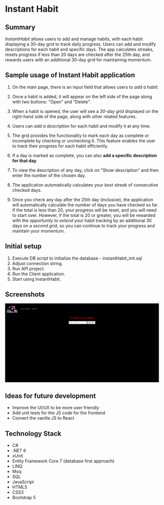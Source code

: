 # Instant Habit


## Summary

_InstantHabit_ allows users to add and manage habits, with each habit displaying a 30-day grid to track daily progress. Users can add and modify descriptions for each habit and specific days. The app calculates streaks, resets progress if less than 20 days are checked after the 25th day, and rewards users with an additional 30-day grid for maintaining momentum.

## Sample usage of Instant Habit application

01. On the main page, there is an input field that allows 
    users to _add a habit_.
	
02. Once a habit is added, it will appear on the left side 
    of the page along with two buttons: "Open" and "Delete".

03. When a habit is opened, the user will see a _30-day grid_ 
    displayed on the right-hand side of the page, along with 
	other related features.
	
04. Users can _add a description_ for each habit and modify it at any time.

05. The grid provides the functionality to mark each day as complete or 
    incomplete by checking or unchecking it. This feature enables the 
	user to track their progress for each habit efficiently.

06. If a day is marked as complete, you can also __add a specific description 
    for that day__.

07. To view the description of any day, click on "Show description" 
    and then enter the number of the chosen day.
	
08. The application automatically calculates your _best streak_ of 
    consecutive checked days.

09. Once you check any day after the 25th day (inclusive), the application 
    will automatically calculate the number of days you have checked so far. 
	If the total is less than 20, your progress will be reset, and you will 
	need to start over. However, if the total is 20 or greater, you will be 
	rewarded with the _opportunity to extend_ your habit tracking by an additional 
	30 days on a _second grid_, so you can continue to track your progress and 
	maintain your momentum.


## Initial setup


1. Execute DB script to initialize the database - instantHabit_init.sql
2. Adjust connection string.
3. Run API project.
4. Run the Client application. 
5. Start using InstantHabit.
  
 

## Screenshots

![This is a alt text.](/Screenshots-readme/(1)habit-input-field.jpg)


## Ideas for future development
* Improve the UI/UX to be more user friendly
* Add unit tests for the JS code for the frontend
* Convert the vanilla JS to React

## Technology Stack
* C#
* .NET 6
* xUnit
* Entity Framework Core 7 (database first approach)
* LINQ
* Moq
* SQL
* JavaScript
* HTML5
* CSS3
* Bootstrap 5
